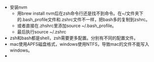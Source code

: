- 安装nvm
  - 用brew install nvm后在zsh命令行还是找不到命令。在~/文件夹下的.bash_profile文件和.zshrc文件不一样，把bash多的复制到zshrc。
  - 或者直接在.zhshrc里添加source ~/.bash_profile。
  - 最后执行source ~/.zshrc
- zsh和bash都是shell，zsh需要更多配置。分别有不同的配置文件。
- mac使用APFS磁盘格式，windows使用NTFS，导致mac的文件不能写入windows。
- 